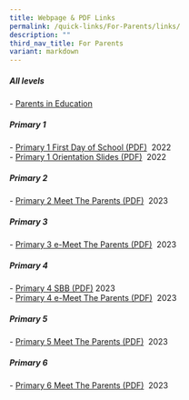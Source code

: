 ```yaml
---
title: Webpage & PDF Links
permalink: /quick-links/For-Parents/links/
description: ""
third_nav_title: For Parents
variant: markdown
---
```

##### All levels
\-&nbsp;[Parents in Education](https://www.schoolbag.edu.sg/)

##### Primary 1
\-&nbsp;[Primary 1 First Day of School (PDF)](https://ganengsengpri-moe-edu-sg-admin.cwp.sg/qql/slot/u206/Home/Announcement/2022%20P1%20First%20Day%20of%20School%20Consolidated.pdf)&nbsp; 2022 <br>
\-&nbsp;[Primary 1 Orientation Slides (PDF)](https://ganengsengpri.moe.edu.sg/qql/slot/u206/Home/Announcement/P1%20Orientation%2021%20Nov%20-%20consolidated.pdf)&nbsp; 2022 

##### Primary 2
\-&nbsp;[Primary 2 Meet The Parents (PDF)](https://go.gov.sg/p2-mtp-2023)&nbsp; 2023

##### Primary 3
\-&nbsp;[Primary 3&nbsp;e-Meet The Parents (PDF)](https://go.gov.sg/p3p4-emtp-2023)&nbsp; 2023

##### Primary 4
\-&nbsp;[Primary 4 SBB (PDF)](https://for.edu.sg/gesps-p4sbb-slides2023)&nbsp;2023<br>
\-&nbsp;[Primary 4 e-Meet The Parents (PDF)](https://go.gov.sg/p3p4-emtp-2023)&nbsp; 2023<br>


##### Primary 5
\-&nbsp;[Primary 5 Meet The Parents (PDF)](https://go.gov.sg/p5p6-mtp-2023)&nbsp; 2023

##### Primary 6
\-&nbsp;[Primary 6 Meet The Parents (PDF)](https://go.gov.sg/p5p6-mtp-2023)&nbsp; 2023